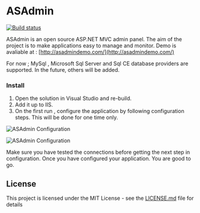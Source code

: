 # ASAdmin
[![Build status](https://ci.appveyor.com/api/projects/status/5o16sha9dq29sofm?svg=true)](https://ci.appveyor.com/project/NazmiAltun/asadmin)

ASAdmin is an open source ASP.NET MVC  admin panel. The aim of the project is to make applications easy to manage and monitor.
Demo is avaliable at : [http://asadmindemo.com/](http://asadmindemo.com/)

For now ; MySql , Microsoft Sql Server  and  Sql CE database providers are supported. In the future, others will be added.

### Install
1. Open the solution in Visual Studio and re-build.
2. Add it up to IIS.
3. On the first run ,  configure the application by following configuration steps. This will be done for one time only. 

![ASAdmin Configuration](https://raw.githubusercontent.com/NazmiAltun/ASAdmin/master/Images/Install_1.PNG)

![ASAdmin Configuration](https://raw.githubusercontent.com/NazmiAltun/ASAdmin/master/Images/Install_2.PNG)

Make sure you have tested the connections before getting the next step in configuration. Once you have configured your application. 
You are good to go.

## License

This project is licensed under the MIT License - see the [LICENSE.md](LICENSE.md) file for details
